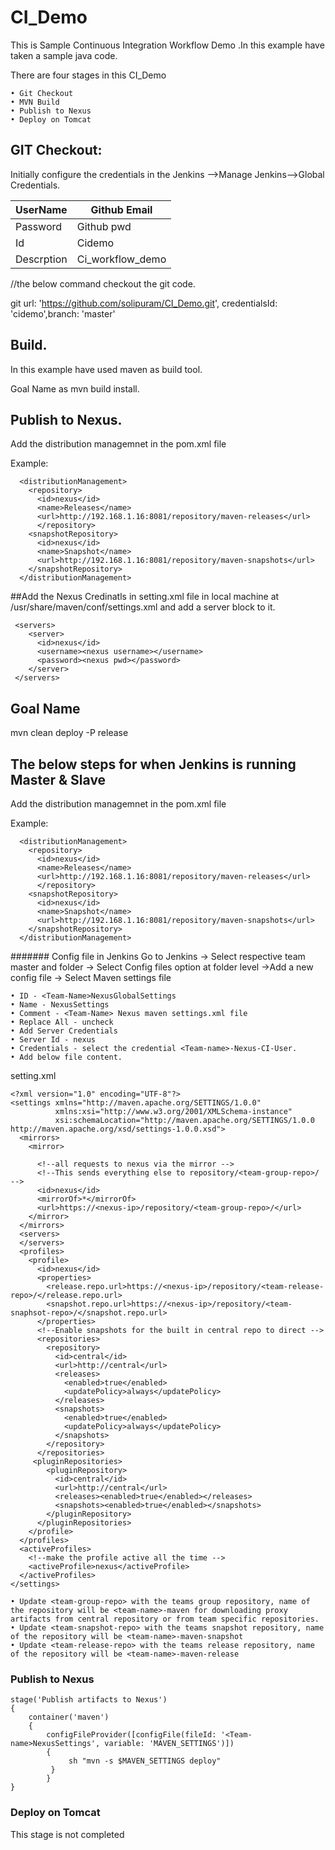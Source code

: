 # CI_Demo

This is Sample Continuous Integration Workflow Demo .In this example have taken a sample java code.

There are four stages in this CI_Demo

	• Git Checkout 
	• MVN Build
	• Publish to Nexus
	• Deploy on Tomcat

## GIT Checkout:

Initially configure the credentials in the Jenkins -->Manage Jenkins-->Global Credentials.

| UserName      | Github Email |
| ---           | ---       |
| Password      | Github pwd |
| Id            | Cidemo|
| Descrption    | Ci_workflow_demo|

//the below command checkout the git code.

git url: 'https://github.com/solipuram/CI_Demo.git', credentialsId: 'cidemo',branch: 'master'

## Build.

In this example have used maven as build tool.

Goal Name as mvn build install.

## Publish to Nexus.

Add the distribution managemnet in the pom.xml file

Example:
```
  <distributionManagement>
    <repository>
      <id>nexus</id>
      <name>Releases</name>
      <url>http://192.168.1.16:8081/repository/maven-releases</url>
      </repository>
    <snapshotRepository>
      <id>nexus</id>
      <name>Snapshot</name>
      <url>http://192.168.1.16:8081/repository/maven-snapshots</url>
    </snapshotRepository>
  </distributionManagement>
```

##Add the Nexus Credinatls in setting.xml
file in local machine at  /usr/share/maven/conf/settings.xml and add a server block to it.
```
 <servers>
    <server>
      <id>nexus</id>
      <username><nexus username></username>
      <password><nexus pwd></password>
    </server>
 </servers>
```

## Goal Name
mvn clean deploy -P release


## The below steps for when Jenkins is running Master & Slave

Add the distribution managemnet in the pom.xml file

Example:
```
  <distributionManagement>
    <repository>
      <id>nexus</id>
      <name>Releases</name>
      <url>http://192.168.1.16:8081/repository/maven-releases</url>
      </repository>
    <snapshotRepository>
      <id>nexus</id>
      <name>Snapshot</name>
      <url>http://192.168.1.16:8081/repository/maven-snapshots</url>
    </snapshotRepository>
  </distributionManagement>
```


####### Config file in Jenkins 
Go to Jenkins -> Select respective team master and folder -> Select Config files option at folder level ->Add a new config file -> Select Maven settings file  

```
• ID - <Team-Name>NexusGlobalSettings
• Name - NexusSettings
• Comment - <Team-Name> Nexus maven settings.xml file
• Replace All - uncheck
• Add Server Credentials
• Server Id - nexus
• Credentials - select the credential <Team-name>-Nexus-CI-User.
• Add below file content.
```

setting.xml

```
<?xml version="1.0" encoding="UTF-8"?>
<settings xmlns="http://maven.apache.org/SETTINGS/1.0.0"
          xmlns:xsi="http://www.w3.org/2001/XMLSchema-instance"
          xsi:schemaLocation="http://maven.apache.org/SETTINGS/1.0.0 http://maven.apache.org/xsd/settings-1.0.0.xsd">
  <mirrors>
    <mirror>

      <!--all requests to nexus via the mirror -->
      <!--This sends everything else to repository/<team-group-repo>/ -->
      <id>nexus</id>
      <mirrorOf>*</mirrorOf>
      <url>https://<nexus-ip>/repository/<team-group-repo>/</url>
    </mirror>
  </mirrors>
  <servers>
  </servers>
  <profiles>
    <profile>
      <id>nexus</id>
      <properties>
        <release.repo.url>https://<nexus-ip>/repository/<team-release-repo>/</release.repo.url>
        <snapshot.repo.url>https://<nexus-ip>/repository/<team-snaphsot-repo>/</snapshot.repo.url>
      </properties>
      <!--Enable snapshots for the built in central repo to direct -->
      <repositories>
        <repository>
          <id>central</id>
          <url>http://central</url>
          <releases>
            <enabled>true</enabled>
            <updatePolicy>always</updatePolicy>
          </releases>
          <snapshots>
            <enabled>true</enabled>
            <updatePolicy>always</updatePolicy>
          </snapshots>
        </repository>
      </repositories>
     <pluginRepositories>
        <pluginRepository>
          <id>central</id>
          <url>http://central</url>
          <releases><enabled>true</enabled></releases>
          <snapshots><enabled>true</enabled></snapshots>
        </pluginRepository>
      </pluginRepositories>
    </profile>
  </profiles>
  <activeProfiles>
    <!--make the profile active all the time -->
    <activeProfile>nexus</activeProfile>
  </activeProfiles>
</settings>

```

```
• Update <team-group-repo> with the teams group repository, name of the repository will be <team-name>-maven for downloading proxy artifacts from central repository or from team specific repositories.
• Update <team-snapshot-repo> with the teams snapshot repository, name of the repository will be <team-name>-maven-snapshot
• Update <team-release-repo> with the teams release repository, name of the repository will be <team-name>-maven-release
```

### Publish to Nexus

```
stage('Publish artifacts to Nexus')
{
	container('maven') 
	{
		configFileProvider([configFile(fileId: '<Team-name>NexusSettings', variable: 'MAVEN_SETTINGS')])
		{
		     sh "mvn -s $MAVEN_SETTINGS deploy"
		 }
        }
}
```


###  Deploy on Tomcat

This stage is not completed

